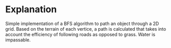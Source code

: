 # Explanation
Simple implementation of a BFS algorithm to path an object through a 2D grid. Based on the terrain of each vertice, a path is calculated that takes into account the efficiency of following roads as opposed to grass. Water is impassable.